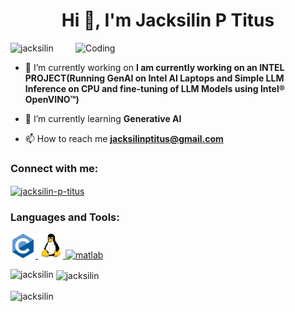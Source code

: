 <h1 align="center">Hi 👋, I'm Jacksilin P Titus</h1>
<img align="right" alt="Coding" width="400" src="https://cdn.dribbble.com/users/4055494/screenshots/15215756/lottie-000_1_1.gif">

<p align="left"> <img src="https://komarev.com/ghpvc/?username=jacksilin&label=Profile%20views&color=0e75b6&style=flat" alt="jacksilin" /> </p>

- 🔭 I’m currently working on **I am currently working on an INTEL PROJECT(Running GenAI on Intel AI Laptops and Simple LLM Inference on CPU and fine-tuning of LLM Models using Intel® OpenVINO™)**

- 🌱 I’m currently learning **Generative AI**

- 📫 How to reach me **jacksilinptitus@gmail.com**

<h3 align="left">Connect with me:</h3>
<p align="left">
<a href="https://linkedin.com/in/jacksilin-p-titus" target="blank"><img align="center" src="https://raw.githubusercontent.com/rahuldkjain/github-profile-readme-generator/master/src/images/icons/Social/linked-in-alt.svg" alt="jacksilin-p-titus" height="30" width="40" /></a>
</p>

<h3 align="left">Languages and Tools:</h3>
<p align="left"> <a href="https://www.cprogramming.com/" target="_blank" rel="noreferrer"> <img src="https://raw.githubusercontent.com/devicons/devicon/master/icons/c/c-original.svg" alt="c" width="40" height="40"/> </a> <a href="https://www.linux.org/" target="_blank" rel="noreferrer"> <img src="https://raw.githubusercontent.com/devicons/devicon/master/icons/linux/linux-original.svg" alt="linux" width="40" height="40"/> </a> <a href="https://www.mathworks.com/" target="_blank" rel="noreferrer"> <img src="https://upload.wikimedia.org/wikipedia/commons/2/21/Matlab_Logo.png" alt="matlab" width="40" height="40"/> </a> </p>

<p><img align="left" src="https://github-readme-stats.vercel.app/api/top-langs?username=jacksilin&show_icons=true&locale=en&layout=compact" alt="jacksilin" /></p>

<p>&nbsp;<img align="center" src="https://github-readme-stats.vercel.app/api?username=jacksilin&show_icons=true&locale=en" alt="jacksilin" /></p>

<p><img align="center" src="https://github-readme-streak-stats.herokuapp.com/?user=jacksilin&" alt="jacksilin" /></p>



